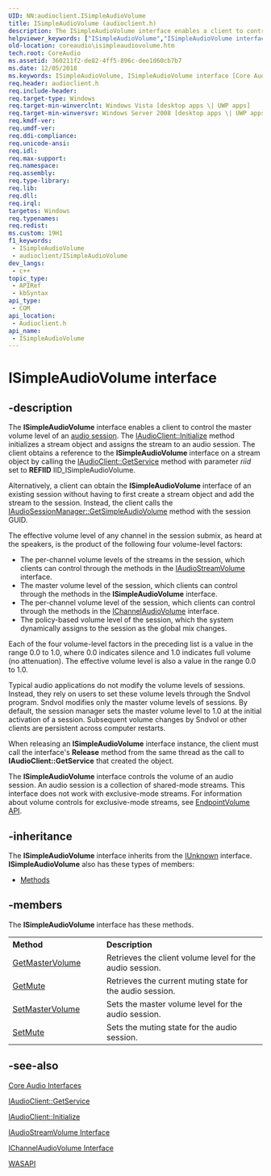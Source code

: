 ```yaml
---
UID: NN:audioclient.ISimpleAudioVolume
title: ISimpleAudioVolume (audioclient.h)
description: The ISimpleAudioVolume interface enables a client to control the master volume level of an audio session.
helpviewer_keywords: ["ISimpleAudioVolume","ISimpleAudioVolume interface [Core Audio]","ISimpleAudioVolume interface [Core Audio]","described","audioclient/ISimpleAudioVolume","coreaudio.isimpleaudiovolume"]
old-location: coreaudio\isimpleaudiovolume.htm
tech.root: CoreAudio
ms.assetid: 360211f2-de82-4ff5-896c-dee1d60cb7b7
ms.date: 12/05/2018
ms.keywords: ISimpleAudioVolume, ISimpleAudioVolume interface [Core Audio], ISimpleAudioVolume interface [Core Audio],described, audioclient/ISimpleAudioVolume, coreaudio.isimpleaudiovolume
req.header: audioclient.h
req.include-header: 
req.target-type: Windows
req.target-min-winverclnt: Windows Vista [desktop apps \| UWP apps]
req.target-min-winversvr: Windows Server 2008 [desktop apps \| UWP apps]
req.kmdf-ver: 
req.umdf-ver: 
req.ddi-compliance: 
req.unicode-ansi: 
req.idl: 
req.max-support: 
req.namespace: 
req.assembly: 
req.type-library: 
req.lib: 
req.dll: 
req.irql: 
targetos: Windows
req.typenames: 
req.redist: 
ms.custom: 19H1
f1_keywords:
 - ISimpleAudioVolume
 - audioclient/ISimpleAudioVolume
dev_langs:
 - c++
topic_type:
 - APIRef
 - kbSyntax
api_type:
 - COM
api_location:
 - Audioclient.h
api_name:
 - ISimpleAudioVolume
---
```


# ISimpleAudioVolume interface


## -description

The <b>ISimpleAudioVolume</b> interface enables a client to control the master volume level of an <a href="/windows/desktop/CoreAudio/audio-sessions">audio session</a>. The <a href="/windows/desktop/api/audioclient/nf-audioclient-iaudioclient-initialize">IAudioClient::Initialize</a> method initializes a stream object and assigns the stream to an audio session. The client obtains a reference to the <b>ISimpleAudioVolume</b> interface on a stream object by calling the <a href="/windows/desktop/api/audioclient/nf-audioclient-iaudioclient-getservice">IAudioClient::GetService</a> method with parameter <i>riid</i> set to <b>REFIID</b> IID_ISimpleAudioVolume.

Alternatively, a client can obtain the <b>ISimpleAudioVolume</b> interface of an existing session without having to first create a stream object and add the stream to the session. Instead, the client calls the <a href="/windows/desktop/api/audiopolicy/nf-audiopolicy-iaudiosessionmanager-getsimpleaudiovolume">IAudioSessionManager::GetSimpleAudioVolume</a> method with the session GUID.

The effective volume level of any channel in the session submix, as heard at the speakers, is the product of the following four volume-level factors:

<ul>
<li>The per-channel volume levels of the streams in the session, which clients can control through the methods in the <a href="/windows/desktop/api/audioclient/nn-audioclient-iaudiostreamvolume">IAudioStreamVolume</a> interface.</li>
<li>The master volume level of the session, which clients can control through the methods in the <b>ISimpleAudioVolume</b> interface.</li>
<li>The per-channel volume level of the session, which clients can control through the methods in the <a href="/windows/desktop/api/audioclient/nn-audioclient-ichannelaudiovolume">IChannelAudioVolume</a> interface.</li>
<li>The policy-based volume level of the session, which the system dynamically assigns to the session as the global mix changes.</li>
</ul>
Each of the four volume-level factors in the preceding list is a value in the range 0.0 to 1.0, where 0.0 indicates silence and 1.0 indicates full volume (no attenuation). The effective volume level is also a value in the range 0.0 to 1.0.

Typical audio applications do not modify the volume levels of sessions. Instead, they rely on users to set these volume levels through the Sndvol program. Sndvol modifies only the master volume levels of sessions. By default, the session manager sets the master volume level to 1.0 at the initial activation of a session. Subsequent volume changes by Sndvol or other clients are persistent across computer restarts.

When releasing an <b>ISimpleAudioVolume</b> interface instance, the client must call the interface's <b>Release</b> method from the same thread as the call to <b>IAudioClient::GetService</b> that created the object.

The <b>ISimpleAudioVolume</b> interface controls the volume of an audio session. An audio session is a collection of shared-mode streams. This interface does not work with exclusive-mode streams. For information about volume controls for exclusive-mode streams, see <a href="/windows/desktop/CoreAudio/endpointvolume-api">EndpointVolume API</a>.

## -inheritance

The <b xmlns:loc="http://microsoft.com/wdcml/l10n">ISimpleAudioVolume</b> interface inherits from the <a href="/windows/desktop/api/unknwn/nn-unknwn-iunknown">IUnknown</a> interface. <b>ISimpleAudioVolume</b> also has these types of members:
<ul>
<li><a href="https://docs.microsoft.com/">Methods</a></li>
</ul>

## -members

The <b>ISimpleAudioVolume</b> interface has these methods.
<table class="members" id="memberListMethods">
<tr>
<th align="left" width="37%">Method</th>
<th align="left" width="63%">Description</th>
</tr>
<tr data="declared;">
<td align="left" width="37%">
<a href="/windows/desktop/api/audioclient/nf-audioclient-isimpleaudiovolume-getmastervolume">GetMasterVolume</a>
</td>
<td align="left" width="63%">
Retrieves the client volume level for the audio session.

</td>
</tr>
<tr data="declared;">
<td align="left" width="37%">
<a href="/windows/desktop/api/audioclient/nf-audioclient-isimpleaudiovolume-getmute">GetMute</a>
</td>
<td align="left" width="63%">
Retrieves the current muting state for the audio session.

</td>
</tr>
<tr data="declared;">
<td align="left" width="37%">
<a href="/windows/desktop/api/audioclient/nf-audioclient-isimpleaudiovolume-setmastervolume">SetMasterVolume</a>
</td>
<td align="left" width="63%">
Sets the master volume level for the audio session.

</td>
</tr>
<tr data="declared;">
<td align="left" width="37%">
<a href="/windows/desktop/api/audioclient/nf-audioclient-isimpleaudiovolume-setmute">SetMute</a>
</td>
<td align="left" width="63%">
Sets the muting state for the audio session.

</td>
</tr>
</table>

## -see-also

<a href="/windows/desktop/CoreAudio/core-audio-interfaces">Core Audio Interfaces</a>



<a href="/windows/desktop/api/audioclient/nf-audioclient-iaudioclient-getservice">IAudioClient::GetService</a>



<a href="/windows/desktop/api/audioclient/nf-audioclient-iaudioclient-initialize">IAudioClient::Initialize</a>



<a href="/windows/desktop/api/audioclient/nn-audioclient-iaudiostreamvolume">IAudioStreamVolume Interface</a>



<a href="/windows/desktop/api/audioclient/nn-audioclient-ichannelaudiovolume">IChannelAudioVolume Interface</a>



<a href="/windows/desktop/CoreAudio/wasapi">WASAPI</a>